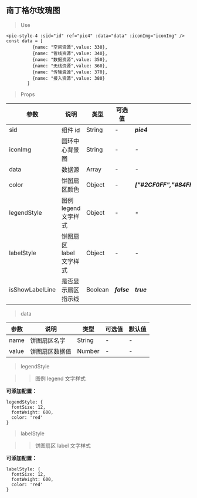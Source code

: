 ## 南丁格尔玫瑰图

> Use

```
<pie-style-4 :sid="id" ref="pie4" :data="data" :iconImg="iconImg" />
const data = [
          {name: "空间资源",value: 330},
          {name: "管线资源",value: 340},
          {name: "数据资源",value: 350},
          {name: "无线资源",value: 360},
          {name: "传输资源",value: 370},
          {name: "接入资源",value: 380}
        ]
```

> Props

| 参数            | 说明                    | 类型    | 可选值      | 默认值                                                              |
| --------------- | ----------------------- | ------- | ----------- | ------------------------------------------------------------------- |
| sid             | 组件 id                 | String  | -           | **_pie4_**                                                        |
| iconImg         | 圆环中心背景图          | String  | -           | **_-_**                                                             |
| data            | 数据源                  | Array   | -           | -                                                                   |
| color           | 饼图扇区颜色            | Object  | -           | **_["#2CF0FF","#84FFC9","#E5795C","#D869FF","#8768FF","#1B7FF5"]_** |
| legendStyle     | 图例 legend 文字样式    | Object  | -           | **_-_**                                                             |
| labelStyle      | 饼图扇区 label 文字样式 | Object  | -           | **_-_**                                                             |
| isShowLabelLine | 是否显示扇区指示线      | Boolean | **_false_** | **_true_**                                                          |

> data

| 参数  | 说明           | 类型   | 可选值 | 默认值 |
| ----- | -------------- | ------ | ------ | ------ |
| name  | 饼图扇区名字   | String | -      | -      |
| value | 饼图扇区数据值 | Number | -      | -      |

> legendStyle

> > 图例 legend 文字样式

**可添加配置：**

```
legendStyle: {
  fontSize: 12,
  fontWeight: 600,
  color: 'red'
}
```

> labelStyle

> > 饼图扇区 label 文字样式

**可添加配置：**

```
labelStyle: {
  fontSize: 12,
  fontWeight: 600,
  color: 'red'
}
```
